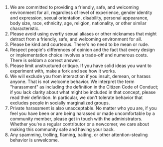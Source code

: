 1. We are committed to providing a friendly, safe, and welcoming environment for all, regardless of level of experience, gender identity and expression, sexual orientation, disability, personal appearance, body size, race, ethnicity, age, religion, nationality, or other similar characteristic.
2. Please avoid using overtly sexual aliases or other nicknames that might detract from a friendly, safe, and welcoming environment for all.
3. Please be kind and courteous. There's no need to be mean or rude.
4. Respect people's differences of opinion and the fact that every design or implementation choice involves a trade-off and numerous costs. There is seldom a correct answer.
5. Please limit unstructured critique. If you have solid ideas you want to experiment with, make a fork and see how it works.
6. We will exclude you from interaction if you insult, demean, or harass anyone. That is not welcome behavior. We interpret the term "harassment" as including the definition in the Citizen Code of Conduct; if you lack clarity about what might be included in that concept, please read their definition. In particular, we don't tolerate behavior that excludes people in socially marginalized groups.
7. Private harassment is also unacceptable. No matter who you are, if you feel you have been or are being harassed or made uncomfortable by a community member, please get in touch with the administrators. Whether you're a regular contributor or a newcomer, we care about making this community safe and having your back.
8. Any spamming, trolling, flaming, baiting, or other attention-stealing behavior is unwelcome.